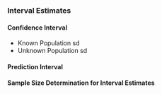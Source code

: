 ### Interval Estimates
#### Confidence Interval
- Known Population sd
- Unknown Population sd
#### Prediction Interval
#### Sample Size Determination for Interval Estimates
